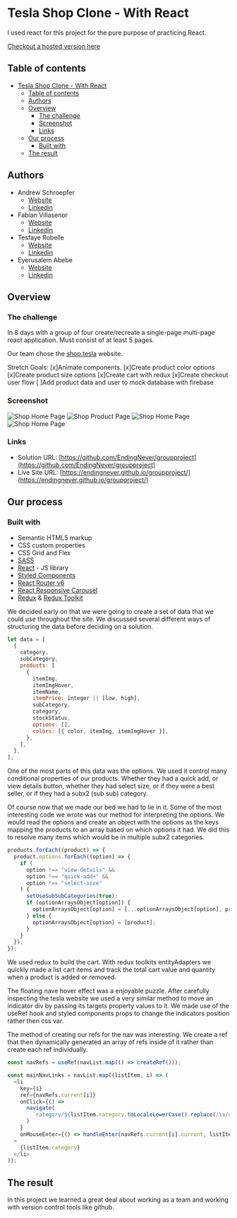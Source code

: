 # Tesla Shop Clone - With React

I used react for this project for the pure purpose of practicing React.

[Checkout a hosted version here](https://endingnever.github.io/groupproject/)

## Table of contents

- [Tesla Shop Clone - With React](#tesla-shop-clone---with-react)
  - [Table of contents](#table-of-contents)
  - [Authors](#authors)
  - [Overview](#overview)
    - [The challenge](#the-challenge)
    - [Screenshot](#screenshot)
    - [Links](#links)
  - [Our process](#our-process)
    - [Built with](#built-with)
  - [The result](#the-result)

## Authors

- Andrew Schroepfer
  - [Website](https://syntheticnerd.github.io/)
  - [Linkedin](https://www.linkedin.com/in/andrew-schroepfer/)
- Fabian Villasenor
  - [Website](https://github.com/EndingNever)
  - [Linkedin](https://www.linkedin.com/in/fabianvillasenor/)
- Tesfaye Robelle
  - [Website](https://github.com/tdebella)
  - [Linkedin](https://www.linkedin.com/in/tesfaye-robelle-4a2b7921a/)
- Eyerusalem Abebe
  - [Website](https://github.com/SalemAbebe)
  - [Linkedin](https://www.linkedin.com/in/eyerusalem-abebe-8858a495/)

## Overview

### The challenge

In 8 days with a group of four create/recreate a single-page multi-page react application. Must consist of at least 5 pages.

Our team chose the [shop.tesla](https://shop.tesla.com/) website.

Stretch Goals:
[x]Animate components.
[x]Create product color options
[x]Create product size options
[x]Create cart with redux
[x]Create checkout user flow
[ ]Add product data and user to mock database with firebase

### Screenshot

![Shop Home Page](./readmeImages/shopHome.png)
![Shop Product Page](./readmeImages/shopProducts.png)
![Shop Home Page](./readmeImages/shopCheckout.png)
![Shop Home Page](./readmeImages/colorSelectorRec.gif)

### Links

- Solution URL: [https://github.com/EndingNever/groupproject](https://github.com/EndingNever/groupproject)
- Live Site URL: [https://endingnever.github.io/groupproject/](https://endingnever.github.io/groupproject/)

## Our process

### Built with

- Semantic HTML5 markup
- CSS custom properties
- CSS Grid and Flex
- [SASS](https://sass-lang.com/)
- [React](https://reactjs.org/) - JS library
- [Styled Components](https://styled-components.com/)
- [React Router v6](https://reactrouter.com/)
- [React Responsive Carousel](https://github.com/leandrowd/react-responsive-carousel)
- [Redux](https://redux.js.org/) & [Redux Toolkit](https://redux-toolkit.js.org/)

We decided early on that we were going to create a set of data that we could use throughout the site. We discussed several different ways of structuring the data before deciding on a solution.

```javascript
let data = [
  {
    category,
    subCategory,
    products: [
      {
        itemImg,
        itemImgHover,
        itemName,
        itemPrice: integer || [low, high],
        subCategory,
        category,
        stockStatus,
        options: [],
        colors: [{ color, itemImg, itemImgHover }],
      },
    ],
  },
];
```

One of the most parts of this data was the options. We used it control many conditional properties of our products. Whether they had a quick add, or view details button, whether they had select size, or if they were a best seller, or if they had a subx2 (sub sub) category.

Of course now that we made our bed we had to lie in it. Some of the most interesting code we wrote was our method for interpreting the options. We would read the options and create an object with the options as the keys mapping the products to an array based on which options it had. We did this to resolve many items which would be in multiple subx2 categories.

```javascript
products.forEach((product) => {
  product.options.forEach((option) => {
    if (
      option !== "view-details" &&
      option !== "quick-add+" &&
      option !== "select-size"
    ) {
      setUseSubSubCategories(true);
      if (optionArraysObject[option]) {
        optionArraysObject[option] = [...optionArraysObject[option], product];
      } else {
        optionArraysObject[option] = [product];
      }
    }
  });
});
```

We used redux to build the cart. With redux toolkits entityAdapters we quickly made a list cart items and track the total cart value and quantity when a product is added or removed.

The floating nave hover effect was a enjoyable puzzle. After carefully inspecting the tesla website we used a very similar method to move an indicator div by passing its targets property values to it. We made use of the useRef hook and styled components props to change the indicators position rather then css var.

The method of creating our refs for the nav was interesting. We create a ref that then dynamically generated an array of refs inside of it rather than create each ref individually.

```javascript
const navRefs = useRef(navList.map(() => createRef()));

const mainNavLinks = navList.map((listItem, i) => (
  <li
    key={i}
    ref={navRefs.current[i]}
    onClick={() =>
      navigate(
        `category/${listItem.category.toLocaleLowerCase().replace(/\s/g, "-")}`
      )
    }
    onMouseEnter={() => handleEnter(navRefs.current[i].current, listItem)}
  >
    {listItem.category}
  </li>
));
```

## The result

In this project we learned a great deal about working as a team and working with version control tools like github.
